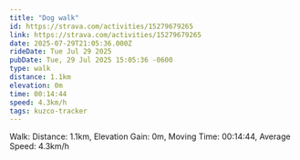 ```yaml
---
title: "Dog walk"
id: https://strava.com/activities/15279679265
link: https://strava.com/activities/15279679265
date: 2025-07-29T21:05:36.000Z
rideDate: Tue Jul 29 2025
pubDate: Tue, 29 Jul 2025 15:05:36 -0600
type: walk
distance: 1.1km
elevation: 0m
time: 00:14:44
speed: 4.3km/h
tags: kuzco-tracker
---
```

Walk: Distance: 1.1km, Elevation Gain: 0m, Moving Time: 00:14:44, Average Speed: 4.3km/h